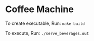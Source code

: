  # Coffee Machine

To create executable, Run:
	`make build`

To execute, Run:
	`./serve_beverages.out`
